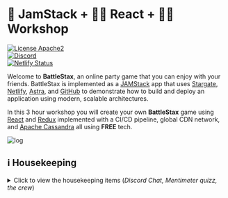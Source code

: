<h1><a class="anchor" aria-hidden="true" id="jamstack-react-workshop"> </a>🚀 JamStack + 🧑‍🚀 React + 🧑‍💻 Workshop</h1>
<p><a href="http://www.apache.org/licenses/LICENSE-2.0" target="_blank"><img src="https://img.shields.io/hexpm/l/plug.svg" alt="License Apache2" /></a><br />
<a href="https://discord.com/widget?id=685554030159593522&amp;theme=dark" target="_blank"><img src="https://img.shields.io/discord/685554030159593522" alt="Discord" /></a><br />
<a href="https://app.netlify.com/sites/battlestax-tutorial/deploys" target="_blank"><img src="https://api.netlify.com/api/v1/badges/e265340f-c6a6-4d7b-b24c-438b87c67876/deploy-status" alt="Netlify Status" /></a></p>
<p>Welcome to <strong>BattleStax</strong>, an online party game that you can enjoy with your friends. BattleStax is implemented as a <a href="https://jamstack.org/" target="_blank">JAMStack</a> app that uses <a href="https://stargate.io">Stargate</a>, <a href="https://www.netlify.com/jamstack/">Netlify</a>, <a href="https://dtsx.io/workshop">Astra</a>, and <a href="https://github.com/">GitHub</a> to demonstrate how to build and deploy an application using modern, scalable architectures.</p>
<p>In this 3 hour workshop you will create your own <strong>BattleStax</strong> game using <a href="https://reactjs.org/" target="_blank">React</a> and <a href="https://redux.js.org/">Redux</a> implemented with a CI/CD pipeline, global CDN network, and <a href="https://cassandra.apache.org/">Apache Cassandra</a> all using <strong>FREE</strong> tech.</p>
<p><img src="https://github.com/datastaxdevs/workshop-battlestax/raw/master/./tutorial/battlestax.png" alt="log" /></p>
<h2><a class="anchor" aria-hidden="true" id="housekeeping"> </a>ℹ️ Housekeeping</h2>
<details><summary>Click to view the housekeeping items (<i><!--Youtube stream, -->Discord Chat,  Mentimeter quizz, the crew</i>)</summary>
<p>
<p>It doesn't matter if you join our workshop live or you prefer to do at your own pace, we have you covered. In this repository, you'll find everything you need for this workshop.</p>
<!-- 
### 🎥 Live and questions with Youtube**

The workshop is live Streamed on youtube, twitch and linkedin. After the session the recordings will be available on our [`DataStax Developers YouTube channel`](https://www.youtube.com/channel/UCAIQY251avaMv7bBv5PCo-A)

*Click The image to join the stream*

[![stream](./tutorial/workshop-live.png)](https://vimeo.com/datastax/review/478138764/8983f4fca5)

-->
<h3><a class="anchor" aria-hidden="true" id="chat-with-discord"> </a>💬 Chat with Discord*</h3>
<p>Join our discord room <a href="https://discord.com/widget?id=685554030159593522&amp;theme=dark" target="_blank"><em>The Fellowship of the Rings</em></a> to chat with the team and meet our 6k+ community there.</p>
<p><a href="https://discord.com/widget?id=685554030159593522&amp;theme=dark" target="_blank"><img src="./tutorial/discord.png" alt="stream" /></a></p>
<h3><a class="anchor" aria-hidden="true" id="quizz-with-mentimeter"> </a>❓ Quizz with Mentimeter</h3>
<p>This workshop is <em>INTERACTIVE</em>. Not only you interact with the speakers through questions but there is more:</p>
<ul>
<li>We want to ask you some questions</li>
</ul>
<p><img src="https://github.com/datastaxdevs/workshop-battlestax/raw/master/./tutorial/mentimeter.png" alt="stream" /></p>
<ul>
<li>We want you to mark when the exercise is complete</li>
</ul>
<p><img src="https://github.com/datastaxdevs/workshop-battlestax/raw/master/./tutorial/mentimeter2.png" alt="stream" /></p>
<ul>
<li>We want you win some SWAG with some competitions and live QUIZZES</li>
</ul>
<p><img src="https://github.com/datastaxdevs/workshop-battlestax/raw/master/./tutorial/mentimeter3.png" alt="stream" /></p>
<p>To do so we are using <a href="https://www.mentimeter.com/" target="_blank">Mentimeter</a>. To play with us follow the instructions below. The code is <strong><code>99 02 07 7</code></strong>. You can also <a href="https://www.menti.com/wzz24ja21f">open this link</a> in a new tab.</p>
<p><img src="https://github.com/datastaxdevs/workshop-battlestax/raw/master/./tutorial/mentimeter4.png" alt="stream" /></p>
<h3><a class="anchor" aria-hidden="true" id="the-crew"> </a>🧑🏻‍🤝‍🧑🏽 The Crew</h3>
<p>The materials has been prepared with live with our great team</p>
<table>
<thead>
<tr>
<th><img src="https://github.com/datastaxdevs/workshop-battlestax/raw/master/./tutorial/crew/chris.png" alt="B" /></th>
<th><img src="https://github.com/datastaxdevs/workshop-battlestax/raw/master/./tutorial/crew/david.png" alt="B" /></th>
<th><img src="https://github.com/datastaxdevs/workshop-battlestax/raw/master/./tutorial/crew/rebecca.png" alt="B" /></th>
<th><img src="https://github.com/datastaxdevs/workshop-battlestax/raw/master/./tutorial/crew/cedrick.png" alt="B" /></th>
</tr>
</thead>
<tbody>
<tr>
<td>Chris Whilhite <br><a href="https://github.com/kidrecursive" target="_blank">@kidrecursive</a></td>
<td>David Gilardi <br><a href="https://github.com/SonicDMG" target="_blank">@SonicDMG</a></td>
<td>Rebecca Millis <br><a href="https://github.com/beccam" target="_blank">@beccam</a></td>
<td>Cedrick Lunven<br><a href="https://github.com/clun" target="_blank">@clun</a></td>
</tr>
</tbody>
</table>
<p><img src="https://github.com/datastaxdevs/workshop-battlestax/raw/master/./tutorial/line.png" alt="stream" /></p>
<!--
## 🚀🚀 🚀  Let's Play the Game !

Brace yourselves, everybody goes to [https://battlestax-workshop.netlify.app/](https://battlestax-workshop.netlify.app/). 

[![.](./tutorial/rocket-animation.gif)](https://battlestax-workshop.netlify.app/)

-->
</p>
</details>
<h2><a class="anchor" aria-hidden="true" id="table-of-contents"> </a>🗓️ Table of Contents</h2>
<p><em>All the tutorials and readme files are on the <strong>master</strong>. Start there and then follow each step to get everything hooked up. Get a look at all branches <a href="https://github.com/datastaxdevs/workshop-battlestax/branches" target="_blank">here</a></em></p>
<ul>
<li><strong>Bootstraping</strong>
<ul>
<li>📚 <a href="./README_JAM.md" target="_blank">What is the JAMStack</a></li>
<li>⚒️ <a href="./README_step00.md" target="_blank">Setup and deploy your first app</a> <em>(branch <code>master</code>)</em></li>
</ul>
</li>
<li><strong>Step 1 - Serverless</strong>
<ul>
<li>📚 <a href="./README_Netlify.md" target="_blank">What can Netlify do for you</a></li>
<li>⚒️ <a href="./README_step01.md" target="_blank">Expose your &quot;hello world&quot; API</a> (<em>branch: <code>step-1</code></em>)</li>
</ul>
</li>
<li><strong>Step 2 - Implement a Serverless Data API</strong>
<ul>
<li>📚 <a href="./README_Astra_Stargate.md" target="_blank">What are DataStax Astra and Stargate</a></li>
<li>⚒️ <a href="./README_step02.md" target="_blank">Implement a CRUD Api in Astra</a> (<em>branch: <code>step-2</code></em>)</li>
</ul>
</li>
<li><strong>Step 3 - Client and State Management with Redux</strong>
<ul>
<li>📚 <a href="./README_Redux_React.md" target="_blank">What are Redux and React</a></li>
<li>⚒️ <a href="./README_step03.md" target="_blank">Create client state with Redux</a> (<em>branch: <code>step-3</code></em>)</li>
</ul>
</li>
<li><strong>Step 4 - React stuff</strong>
<ul>
<li>⚒️ <a href="./README_step04.md" target="_blank">Bind Redux to the User Interface</a> (<em>branch: <code>step-4</code></em>)</li>
</ul>
</li>
<li><strong>What's NEXT ?</strong> <em>(not the framework</em> 😈)
<ul>
<li>📚 <a href="./README_Resources.md" target="_blank">Extra Resources and certifications</a></li>
<li>💚 <a href="https://github.com/datastaxdevs/workshop-battlestax/blob/master/README_Resources.md#-share-the-love" target="_blank">Share the love</a></li>
</ul>
</li>
</ul>
<p><em>click the image to start !</em></p>
<p><a href="./README_JAM.md" target="_blank"><img src="https://github.com/datastaxdevs/workshop-battlestax/raw/master/./tutorial/are-you-ready.gif" alt="BattleStax JAMStack Workshop" /></a></p>
<p><strong>🏠 <a href="./README.md#%EF%B8%8F-table-of-contents" target="_blank">Table of Contents</a></strong> | <em><strong>next=&gt;</strong> 📚 <a href="./README_JAM.md">What is the JAMStack</a></em></p>
